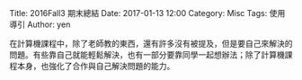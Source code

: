 Title: 2016Fall3 期末總結
Date: 2017-01-13 12:00
Category: Misc
Tags: 使用導引
Author: yen

<!-- PELICAN_END_SUMMARY -->
在計算機課程中，除了老師教的東西，還有許多沒有被提及，但是要自己來解決的問題。有些靠自己就能輕鬆解決，也有一部分要靠同學一起想辦法；除了計算機課程本身，也強化了合作與自己解決問題的能力。
